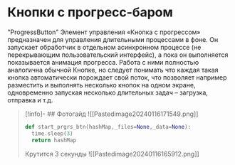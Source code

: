 # Кнопки с прогресс-баром

"ProgressButton"
Элемент управления «Кнопка с прогрессом» предназначен для управления длительными процессами в фоне. Он запускает обработчик в отдельном асинхронном процессе (не перекрывающим пользовательский интерфейс), а пока он выполняется показывается анимация прогресса. Работа с ними полностью аналогична обычной Кнопке, но следует понимать что каждая такая кнопка автоматически порождает свой поток, что позволяет например разместить и выполнять несколько кнопок на одном экране, одновременно запуская несколько длительных задач – загрузка, отправка и т.д.
>[!info]- ## Фотогайд
>![[Pastedimage20240116171549.png]]
>```python
>def start_prgrs_btn(hashMap,_files=None,_data=None):
>	time.sleep(3)
>	return hashMap
>```
>Крутится 3 секунды
![[Pastedimage20240116165912.png]]